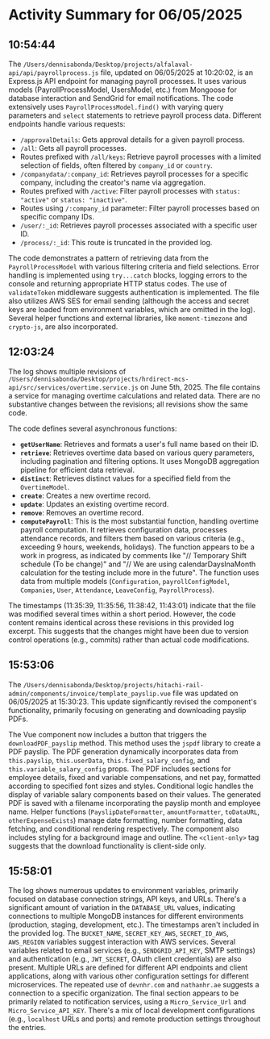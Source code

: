 # Activity Summary for 06/05/2025

## 10:54:44
The `/Users/dennisabonda/Desktop/projects/alfalaval-api/api/payrollprocess.js` file, updated on 06/05/2025 at 10:20:02, is an Express.js API endpoint for managing payroll processes.  It uses various models (PayrollProcessModel, UsersModel, etc.) from Mongoose for database interaction and SendGrid for email notifications.  The code extensively uses `PayrollProcessModel.find()` with varying query parameters and `select` statements to retrieve payroll process data.  Different endpoints handle various requests:

*   `/approvalDetails`:  Gets approval details for a given payroll process.
*   `/all`: Gets all payroll processes.
*   Routes prefixed with `/all/keys`: Retrieve payroll processes with a limited selection of fields, often filtered by `company_id` or `country`.
*   `/companydata/:company_id`: Retrieves payroll processes for a specific company, including the creator's name via aggregation.
*   Routes prefixed with `/active`:  Filter payroll processes with `status: "active"` or `status: "inactive"`.
*   Routes using `/:company_id` parameter:  Filter payroll processes based on specific company IDs.
*   `/user/:_id`: Retrieves payroll processes associated with a specific user ID.
*   `/process/:_id`: This route is truncated in the provided log.

The code demonstrates a pattern of retrieving data from the `PayrollProcessModel` with various filtering criteria and field selections.  Error handling is implemented using `try...catch` blocks, logging errors to the console and returning appropriate HTTP status codes.  The use of  `validateToken` middleware suggests authentication is implemented.  The file also utilizes AWS SES for email sending (although the access and secret keys are loaded from environment variables, which are omitted in the log).  Several helper functions and external libraries, like `moment-timezone` and `crypto-js`, are also incorporated.


## 12:03:24
The log shows multiple revisions of `/Users/dennisabonda/Desktop/projects/hrdirect-mcs-api/src/services/overtime.service.js` on June 5th, 2025.  The file contains a service for managing overtime calculations and related data.  There are no substantive changes between the revisions; all revisions show the same code.


The code defines several asynchronous functions:

* **`getUserName`**: Retrieves and formats a user's full name based on their ID.
* **`retrieve`**: Retrieves overtime data based on various query parameters, including pagination and filtering options.  It uses MongoDB aggregation pipeline for efficient data retrieval.
* **`distinct`**: Retrieves distinct values for a specified field from the `OvertimeModel`.
* **`create`**: Creates a new overtime record.
* **`update`**: Updates an existing overtime record.
* **`remove`**: Removes an overtime record.
* **`computePayroll`**: This is the most substantial function, handling overtime payroll computation. It retrieves configuration data, processes attendance records, and filters them based on various criteria (e.g., exceeding 9 hours, weekends, holidays).  The function appears to be a work in progress, as indicated by comments like "// Temporary Shift schedule (To be change)" and "// We are using calendarDaysInaMonth calculation for the testing include more in the future". The function uses data from multiple models (`Configuration`, `payrollConfigModel`, `Companies`, `User`, `Attendance`, `LeaveConfig`, `PayrollProcess`).

The timestamps (11:35:39, 11:35:56, 11:38:42, 11:43:01) indicate that the file was modified several times within a short period. However, the code content remains identical across these revisions in this provided log excerpt.  This suggests that the changes might have been due to version control operations (e.g., commits) rather than actual code modifications.


## 15:53:06
The `/Users/dennisabonda/Desktop/projects/hitachi-rail-admin/components/invoice/template_payslip.vue` file was updated on 06/05/2025 at 15:30:23.  This update significantly revised the component's functionality, primarily focusing on generating and downloading payslip PDFs.

The Vue component now includes a button that triggers the `downloadPDF_payslip` method. This method uses the `jspdf` library to create a PDF payslip. The PDF generation dynamically incorporates data from `this.payslip`, `this.userData`, `this.fixed_salary_config`, and `this.variable_salary_config` props.  The PDF includes sections for employee details, fixed and variable compensations, and net pay, formatted according to specified font sizes and styles.  Conditional logic handles the display of variable salary components based on their values. The generated PDF is saved with a filename incorporating the payslip month and employee name.  Helper functions (`PayslipDateFormatter`, `amountFormatter`, `toDataURL`, `otherExpenseExists`) manage date formatting, number formatting, data fetching, and conditional rendering respectively. The component also includes styling for a background image and outline.  The `<client-only>` tag suggests that the download functionality is client-side only.


## 15:58:01
The log shows numerous updates to environment variables, primarily focused on database connection strings, API keys, and URLs.  There's a significant amount of variation in the `DATABASE_URL` values, indicating connections to multiple MongoDB instances for different environments (production, staging, development, etc.).  The timestamps aren't included in the provided log.  The  `BUCKET_NAME`, `SECRET_KEY_AWS`, `SECRET_ID_AWS`, `AWS_REGION` variables suggest interaction with AWS services.  Several variables related to email services (e.g., `SENDGRID_API_KEY`, SMTP settings) and authentication (e.g., `JWT_SECRET`, OAuth client credentials) are also present.  Multiple URLs are defined for different API endpoints and client applications, along with various other configuration settings for different microservices.  The repeated use of `devnhr.com` and `nathanhr.ae` suggests a connection to a specific organization.  The final section appears to be primarily related to notification services, using a  `Micro_Service_Url` and `Micro_Service_API_KEY`.  There's a mix of local development configurations (e.g., `localhost` URLs and ports) and remote production settings throughout the entries.
